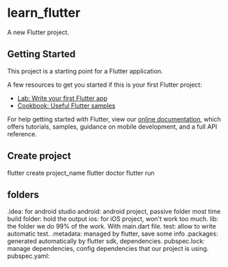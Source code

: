 # learn_flutter

A new Flutter project.

## Getting Started

This project is a starting point for a Flutter application.

A few resources to get you started if this is your first Flutter project:

- [Lab: Write your first Flutter app](https://flutter.dev/docs/get-started/codelab)
- [Cookbook: Useful Flutter samples](https://flutter.dev/docs/cookbook)

For help getting started with Flutter, view our
[online documentation](https://flutter.dev/docs), which offers tutorials,
samples, guidance on mobile development, and a full API reference.


## Create project
flutter create project_name
flutter doctor
flutter run

## folders
.idea: for android studio
android: android project, passive folder most time
build folder: hold the output
ios: for iOS project, won't work too much.
lib: the folder we do 99% of the work. With main.dart file.
test: allow to write automatic test.
.metadata: managed by flutter, save some info
.packages: generated automatically by flutter sdk, dependencies.
pubspec.lock: manage dependencies, config dependencies that our project is using.
pubspec.yaml: 